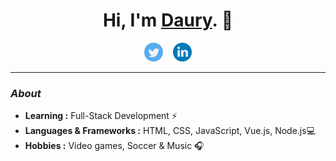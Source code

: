 <p align="center">
<h1 align="center">Hi, I'm <a href="https://dauryellen.github.io/">Daury</a>. 👋</h1>
<p>
<p align="center">
  <a href="https://twitter.com/podeserellen" target="_blank"><img src="twitter.svg" height="30" width="30"></a>&nbsp;&nbsp;&nbsp;
  <a href="https://www.linkedin.com/in/dauryellen/" target="_blank"><img src="linkedin.svg" height="30" width="30"></a>
<p>
  
  ---------------------------------------------------------------------------------------------------------------------------------------------------------------------------------
### <i>About</i>

-  **Learning :** Full-Stack Development :zap:
-  **Languages & Frameworks :** HTML, CSS, JavaScript, Vue.js, Node.js💻
-  **Hobbies :** Video games, Soccer & Music :headphones:
